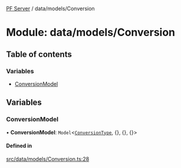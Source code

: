 [PF Server](../README.md) / data/models/Conversion

# Module: data/models/Conversion

## Table of contents

### Variables

- [ConversionModel](data_models_Conversion.md#conversionmodel)

## Variables

### ConversionModel

• **ConversionModel**: `Model`<[`ConversionType`](data_models_types.md#conversiontype), {}, {}, {}\>

#### Defined in

[src/data/models/Conversion.ts:28](https://bitbucket.org/bravebits/pfserver/src/83cf3bb/src/data/models/Conversion.ts#lines-28)
